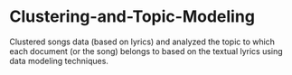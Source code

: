 # Clustering-and-Topic-Modeling
Clustered songs data (based on lyrics) and analyzed the topic to which each document (or the song) belongs to based on the textual lyrics using data modeling techniques.
